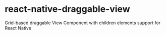# react-native-draggable-view
Grid-based draggable View Component with children elements support for React Native
